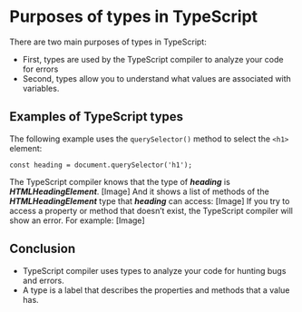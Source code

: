 # Purposes of types in TypeScript
There are two main purposes of types in TypeScript:
  - First, types are used by the TypeScript compiler to analyze your code for errors
  - Second, types allow you to understand what values are associated with variables.
## Examples of TypeScript types
The following example uses the `querySelector()` method to select the `<h1>` element:
```
const heading = document.querySelector('h1');
```
The TypeScript compiler knows that the type of ***heading*** is ***HTMLHeadingElement***.
[Image]
And it shows a list of methods of the ***HTMLHeadingElement*** type that ***heading*** can access:
[Image]
If you try to access a property or method that doesn’t exist, the TypeScript compiler will show an error. For example:
[Image]

## Conclusion
- TypeScript compiler uses types to analyze your code for hunting bugs and errors.
- A type is a label that describes the properties and methods that a value has.



